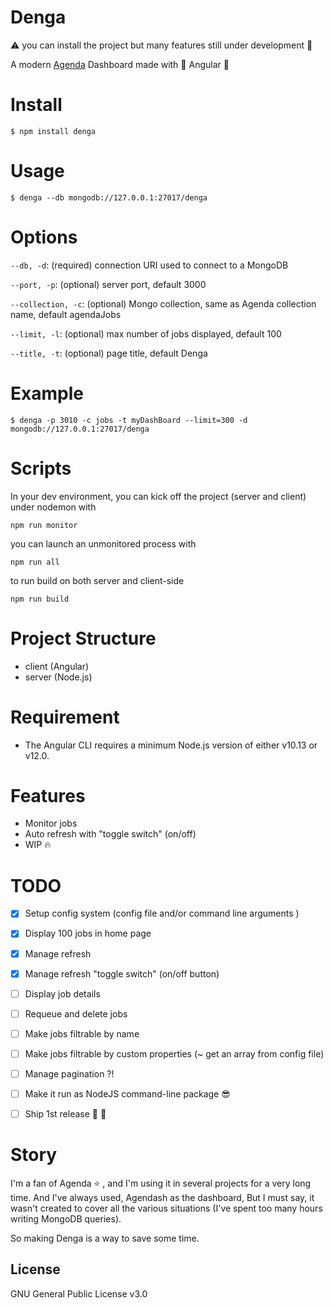 # Denga
:warning: you can install the project but many features still under development :construction:

A modern [Agenda](https://github.com/agenda/agenda) Dashboard made with :balloon: Angular :tada:

# Install

```console
$ npm install denga
```

# Usage

```console
$ denga --db mongodb://127.0.0.1:27017/denga 
```

# Options


`--db, -d`: (required) connection URI used to connect to a MongoDB

`--port, -p`: (optional) server port, default 3000


`--collection, -c`:	(optional) Mongo collection, same as Agenda collection name, default agendaJobs


`--limit, -l`:	(optional) max number of jobs displayed, default 100


`--title, -t`:	(optional) page title, default Denga


# Example
```console
$ denga -p 3010 -c jobs -t myDashBoard --limit=300 -d mongodb://127.0.0.1:27017/denga
```

# Scripts
In your dev environment, you can kick off the project (server and client) under nodemon with 

```console
npm run monitor
```

you can launch an unmonitored process with 
```console
npm run all
```

to run build on both server and client-side
```console
npm run build 
```

# Project Structure

* client (Angular)
* server (Node.js)

# Requirement
* The Angular CLI requires a minimum Node.js version of either v10.13 or v12.0.



# Features

* Monitor jobs
* Auto refresh with "toggle switch" (on/off) 
* WIP :fire:


# TODO

- [x] Setup config system (config file and/or command line arguments )
- [x] Display 100 jobs in home page
- [x] Manage refresh
- [x] Manage refresh "toggle switch" (on/off button) 
- [ ] Display job details
- [ ] Requeue and delete jobs 
- [ ] Make jobs filtrable by name
- [ ] Make jobs filtrable by custom properties (~ get an array from config file)
- [ ] Manage pagination ?!
- [ ] Make it run as NodeJS command-line package :sunglasses:
- [ ] Ship 1st release :pray: :rocket:


# Story
I'm a fan of Agenda :star: , and I'm using it in several projects for a very long time. And I've always used, Agendash as the dashboard, But I must say, it wasn't created to cover all the various situations (I've spent too many hours writing MongoDB queries). 

So making Denga is a way to save some time.

## License
GNU General Public License v3.0